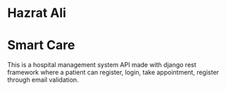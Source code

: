# Hazrat Ali
# Smart Care

This is a hospital management system API made with django rest framework where a patient can register, login, take appointment, register through email validation.


